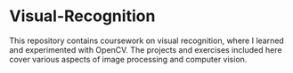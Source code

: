 # Visual-Recognition
This repository contains coursework on visual recognition, where I learned and experimented with OpenCV. The projects and exercises included here cover various aspects of image processing and computer vision.
